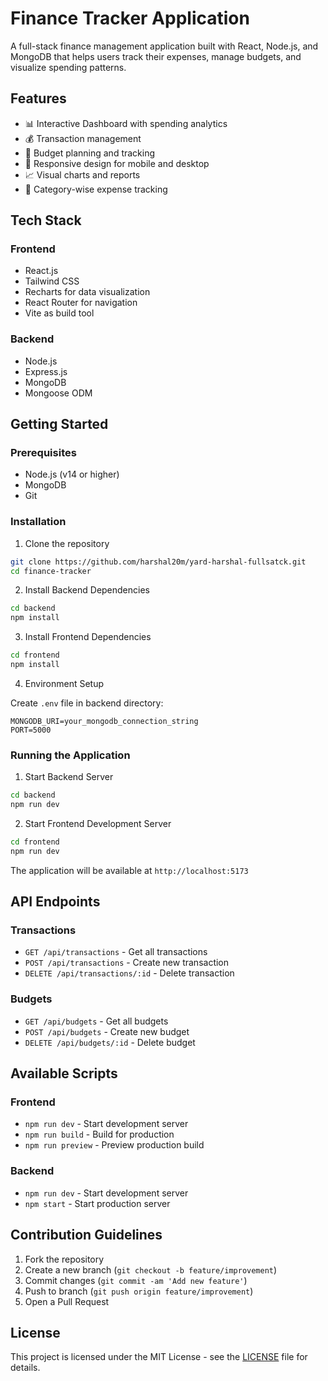 # Finance Tracker Application

A full-stack finance management application built with React, Node.js, and MongoDB that helps users track their expenses, manage budgets, and visualize spending patterns.

## Features

-   📊 Interactive Dashboard with spending analytics
-   💰 Transaction management
-   📅 Budget planning and tracking
-   📱 Responsive design for mobile and desktop
-   📈 Visual charts and reports
-   🎯 Category-wise expense tracking

## Tech Stack

### Frontend

-   React.js
-   Tailwind CSS
-   Recharts for data visualization
-   React Router for navigation
-   Vite as build tool

### Backend

-   Node.js
-   Express.js
-   MongoDB
-   Mongoose ODM

## Getting Started

### Prerequisites

-   Node.js (v14 or higher)
-   MongoDB
-   Git

### Installation

1. Clone the repository

```bash
git clone https://github.com/harshal20m/yard-harshal-fullsatck.git
cd finance-tracker
```

2. Install Backend Dependencies

```bash
cd backend
npm install
```

3. Install Frontend Dependencies

```bash
cd frontend
npm install
```

4. Environment Setup

Create `.env` file in backend directory:

```env
MONGODB_URI=your_mongodb_connection_string
PORT=5000
```

### Running the Application

1. Start Backend Server

```bash
cd backend
npm run dev
```

2. Start Frontend Development Server

```bash
cd frontend
npm run dev
```

The application will be available at `http://localhost:5173`

## API Endpoints

### Transactions

-   `GET /api/transactions` - Get all transactions
-   `POST /api/transactions` - Create new transaction
-   `DELETE /api/transactions/:id` - Delete transaction

### Budgets

-   `GET /api/budgets` - Get all budgets
-   `POST /api/budgets` - Create new budget
-   `DELETE /api/budgets/:id` - Delete budget

## Available Scripts

### Frontend

-   `npm run dev` - Start development server
-   `npm run build` - Build for production
-   `npm run preview` - Preview production build

### Backend

-   `npm run dev` - Start development server
-   `npm start` - Start production server

## Contribution Guidelines

1. Fork the repository
2. Create a new branch (`git checkout -b feature/improvement`)
3. Commit changes (`git commit -am 'Add new feature'`)
4. Push to branch (`git push origin feature/improvement`)
5. Open a Pull Request

## License

This project is licensed under the MIT License - see the [LICENSE](LICENSE) file for details.
